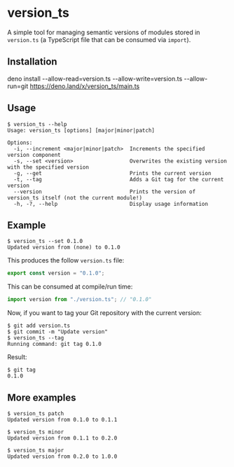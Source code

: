 # version_ts
A simple tool for managing semantic versions of modules stored in `version.ts` (a TypeScript file that can be consumed via `import`).

## Installation
deno install --allow-read=version.ts --allow-write=version.ts --allow-run=git https://deno.land/x/version_ts/main.ts

## Usage
```text
$ version_ts --help
Usage: version_ts [options] [major|minor|patch]

Options:
  -i, --increment <major|minor|patch>  Increments the specified version component
  -s, --set <version>                  Overwrites the existing version with the specified version
  -g, --get                            Prints the current version
  -t, --tag                            Adds a Git tag for the current version
  --version                            Prints the version of version_ts itself (not the current module!)
  -h, -?, --help                       Display usage information
```

## Example
```text
$ version_ts --set 0.1.0
Updated version from (none) to 0.1.0
```

This produces the follow `version.ts` file:

```typescript
export const version = "0.1.0";
```

This can be consumed at compile/run time:

```typescript
import version from "./version.ts"; // "0.1.0"
```

Now, if you want to tag your Git repository with the current version:

```text
$ git add version.ts
$ git commit -m "Update version"
$ version_ts --tag      
Running command: git tag 0.1.0
```

Result:

```text
$ git tag
0.1.0
```

## More examples
```text
$ version_ts patch
Updated version from 0.1.0 to 0.1.1

$ version_ts minor
Updated version from 0.1.1 to 0.2.0

$ version_ts major
Updated version from 0.2.0 to 1.0.0
```